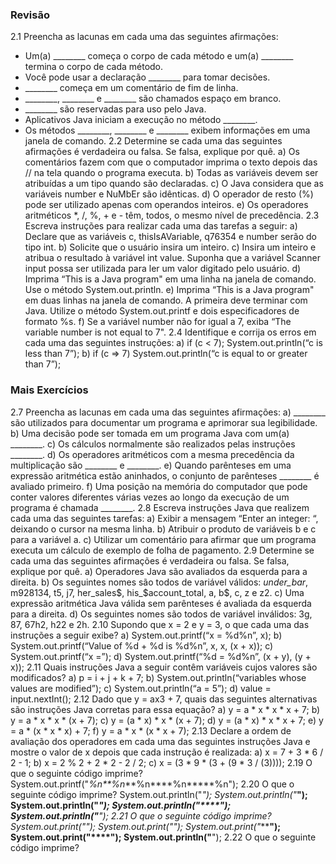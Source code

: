  ### Revisão
2.1 Preencha as lacunas em cada uma das seguintes afirmações:
- Um(a) ________ começa o corpo de cada método e um(a) ________ termina o corpo de cada método.
-  Você pode usar a declaração ________ para tomar decisões.
-  ________ começa em um comentário de fim de linha.
- ________, ________ e ________ são chamados espaço em branco.
- ________ são reservadas para uso pelo Java.
- Aplicativos Java iniciam a execução no método ________.
- Os métodos ________, ________ e ________ exibem informações em uma janela de comando.
2.2 Determine se cada uma das seguintes afirmações é verdadeira ou falsa. Se falsa, explique por quê.
a) Os comentários fazem com que o computador imprima o texto depois das // na tela quando o programa executa.
b) Todas as variáveis devem ser atribuídas a um tipo quando são declaradas.
c) O Java considera que as variáveis number e NuMbEr são idênticas.
d) O operador de resto (%) pode ser utilizado apenas com operandos inteiros.
e) Os operadores aritméticos *, /, %, + e - têm, todos, o mesmo nível de precedência.
2.3 Escreva instruções para realizar cada uma das tarefas a seguir:
a) Declare que as variáveis c, thisIsAVariable, q76354 e number serão do tipo int.
b) Solicite que o usuário insira um inteiro.
c) Insira um inteiro e atribua o resultado à variável int value. Suponha que a variável Scanner input possa ser utilizada para ler
um valor digitado pelo usuário.
d) Imprima “This is a Java program" em uma linha na janela de comando. Use o método System.out.println.
e) Imprima “This is a Java program" em duas linhas na janela de comando. A primeira deve terminar com Java. Utilize o método
System.out.printf e dois especificadores de formato %s.
f) Se a variável number não for igual a 7, exiba “The variable number is not equal to 7".
2.4 Identifique e corrija os erros em cada uma das seguintes instruções:
a) if (c < 7);
System.out.println(“c is less than 7”);
b) if (c => 7)
System.out.println(“c is equal to or greater than 7”);
### Mais Exercícios
2.7 Preencha as lacunas em cada uma das seguintes afirmações:
a) ________ são utilizados para documentar um programa e aprimorar sua legibilidade.
b) Uma decisão pode ser tomada em um programa Java com um(a) ________.
c) Os cálculos normalmente são realizados pelas instruções ________.
d) Os operadores aritméticos com a mesma precedência da multiplicação são ________ e ________.
e) Quando parênteses em uma expressão aritmética estão aninhados, o conjunto de parênteses ________ é avaliado primeiro.
f) Uma posição na memória do computador que pode conter valores diferentes várias vezes ao longo da execução de um programa é
chamada ________.
2.8 Escreva instruções Java que realizem cada uma das seguintes tarefas:
a) Exibir a mensagem “Enter an integer: “, deixando o cursor na mesma linha.
b) Atribuir o produto de variáveis b e c para a variável a.
c) Utilizar um comentário para afirmar que um programa executa um cálculo de exemplo de folha de pagamento.
2.9 Determine se cada uma das seguintes afirmações é verdadeira ou falsa. Se falsa, explique por quê.
a) Operadores Java são avaliados da esquerda para a direita.
b) Os seguintes nomes são todos de variável válidos: _under_bar_, m928134, t5, j7, her_sales$, his_$account_total, a, b$,
c, z e z2.
c) Uma expressão aritmética Java válida sem parênteses é avaliada da esquerda para a direita.
d) Os seguintes nomes são todos de variável inválidos: 3g, 87, 67h2, h22 e 2h.
2.10 Supondo que x = 2 e y = 3, o que cada uma das instruções a seguir exibe?
a) System.out.printf(“x = %d%n”, x);
b) System.out.printf(“Value of %d + %d is %d%n”, x, x, (x + x));
c) System.out.printf(“x =”);
d) System.out.printf(“%d = %d%n”, (x + y), (y + x));
2.11 Quais instruções Java a seguir contêm variáveis cujos valores são modificados?
a) p = i + j + k + 7;
b) System.out.println(“variables whose values are modified”);
c) System.out.println(“a = 5”);
d) value = input.nextInt();
2.12 Dado que y = ax3 + 7, quais das seguintes alternativas são instruções Java corretas para essa equação?
a) y = a * x * x * x + 7;
b) y = a * x * x * (x + 7);
c) y = (a * x) * x * (x + 7);
d) y = (a * x) * x * x + 7;
e) y = a * (x * x * x) + 7;
f) y = a * x * (x * x + 7);
2.13 Declare a ordem de avaliação dos operadores em cada uma das seguintes instruções Java e mostre o valor de x depois que cada instrução
é realizada:
a) x = 7 + 3 * 6 / 2 - 1;
b) x = 2 % 2 + 2 * 2 - 2 / 2;
c) x = (3 * 9 * (3 + (9 * 3 / (3))));
2.19 O que o seguinte código imprime?
System.out.printf("*%n**%n***%n****%n*****%n");
2.20 O que o seguinte código imprime?
System.out.println("*");
System.out.println("***");
System.out.println("*****");
System.out.println("****");
System.out.println("**");
2.21 O que o seguinte código imprime?
System.out.print("*");
System.out.print("***");
System.out.print("*****");
System.out.print("****");
System.out.println("**");
2.22 O que o seguinte código imprime?
